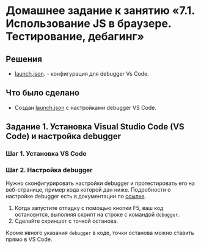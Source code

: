 # Домашнее задание к занятию «7.1. Использование JS в браузере. Тестирование, дебагинг»

## Решения
 * <a href="https://github.com/Nephedov/1.Automation-of-web-interface-testing/blob/2fa9da29e1ac00b393bb6f704057a63452cabaae/.vscode/launch.json">launch.json</a>. - конфигурация для debugger Vs Code.

## Что было сделано
* Создан <a href="https://github.com/Nephedov/1.Automation-of-web-interface-testing/blob/2fa9da29e1ac00b393bb6f704057a63452cabaae/.vscode/launch.json">launch.json</a> с настройками debugger VS Code.


## Задание 1. Установка Visual Studio Сode (VS Code) и настройка debugger

### Шаг 1. Установка VS Code

### Шаг 2. Настройка debugger

Нужно сконфигурировать настройки debugger и протестировать его на веб-странице, пример кода которой дан ниже. Подробности о настройке debugger есть в документации по [ссылке](https://code.visualstudio.com/docs/editor/debugging).

1. Когда запустите отладку с помощью кнопки F5, ваш код остановится, выполняя скрипт на строке с командой `debugger`.
2. Сделайте скриншот с точкой останова.

Кроме явного указания `debugger` в коде, точки останова можно ставить прямо в VS Code.

